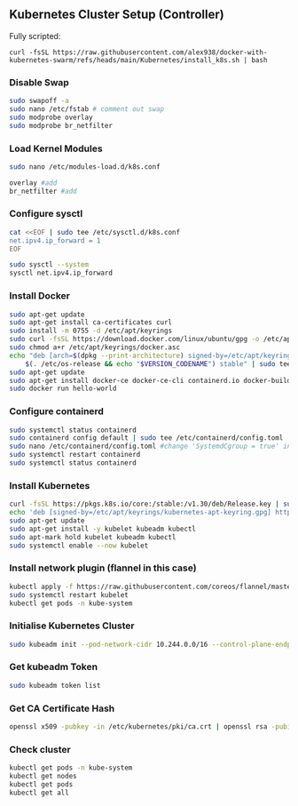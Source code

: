 ## Kubernetes Cluster Setup (Controller)

Fully scripted:
```
curl -fsSL https://raw.githubusercontent.com/alex938/docker-with-kubernetes-swarm/refs/heads/main/Kubernetes/install_k8s.sh | bash
```


### Disable Swap
```bash
sudo swapoff -a
sudo nano /etc/fstab # comment out swap
sudo modprobe overlay
sudo modprobe br_netfilter
```

### Load Kernel Modules
```bash
sudo nano /etc/modules-load.d/k8s.conf

overlay #add
br_netfilter #add
```

### Configure sysctl
```bash
cat <<EOF | sudo tee /etc/sysctl.d/k8s.conf
net.ipv4.ip_forward = 1
EOF

sudo sysctl --system
sysctl net.ipv4.ip_forward
```

### Install Docker
```bash
sudo apt-get update
sudo apt-get install ca-certificates curl
sudo install -m 0755 -d /etc/apt/keyrings
sudo curl -fsSL https://download.docker.com/linux/ubuntu/gpg -o /etc/apt/keyrings/docker.asc
sudo chmod a+r /etc/apt/keyrings/docker.asc
echo "deb [arch=$(dpkg --print-architecture) signed-by=/etc/apt/keyrings/docker.asc] https://download.docker.com/linux/ubuntu \
    $(. /etc/os-release && echo "$VERSION_CODENAME") stable" | sudo tee /etc/apt/sources.list.d/docker.list > /dev/null
sudo apt-get update
sudo apt-get install docker-ce docker-ce-cli containerd.io docker-buildx-plugin docker-compose-plugin
sudo docker run hello-world
```

### Configure containerd
```bash
sudo systemctl status containerd
sudo containerd config default | sudo tee /etc/containerd/config.toml
sudo nano /etc/containerd/config.toml #change 'SystemdCgroup = true' in [..io.containerd...runc.options]
sudo systemctl restart containerd
sudo systemctl status containerd
```

### Install Kubernetes
```bash
curl -fsSL https://pkgs.k8s.io/core:/stable:/v1.30/deb/Release.key | sudo gpg --dearmor -o /etc/apt/keyrings/kubernetes-apt-keyring.gpg
echo 'deb [signed-by=/etc/apt/keyrings/kubernetes-apt-keyring.gpg] https://pkgs.k8s.io/core:/stable:/v1.30/deb/ /' | sudo tee /etc/apt/sources.list.d/kubernetes.list
sudo apt-get update
sudo apt-get install -y kubelet kubeadm kubectl
sudo apt-mark hold kubelet kubeadm kubectl
sudo systemctl enable --now kubelet
```

### Install network plugin (flannel in this case)
```bash
kubectl apply -f https://raw.githubusercontent.com/coreos/flannel/master/Documentation/kube-flannel.yml
sudo systemctl restart kubelet
kubectl get pods -n kube-system
```

### Initialise Kubernetes Cluster
```bash
sudo kubeadm init --pod-network-cidr 10.244.0.0/16 --control-plane-endpoint "192.168.2.52:6443" --upload-certs
```

### Get kubeadm Token
```bash
sudo kubeadm token list
```

### Get CA Certificate Hash
```bash
openssl x509 -pubkey -in /etc/kubernetes/pki/ca.crt | openssl rsa -pubin -outform DER 2>/dev/null | openssl dgst -sha256 -hex | sed 's/^.* //'
```

### Check cluster
```bash
kubectl get pods -n kube-system
kubectl get nodes
kubectl get pods
kubectl get all
```
